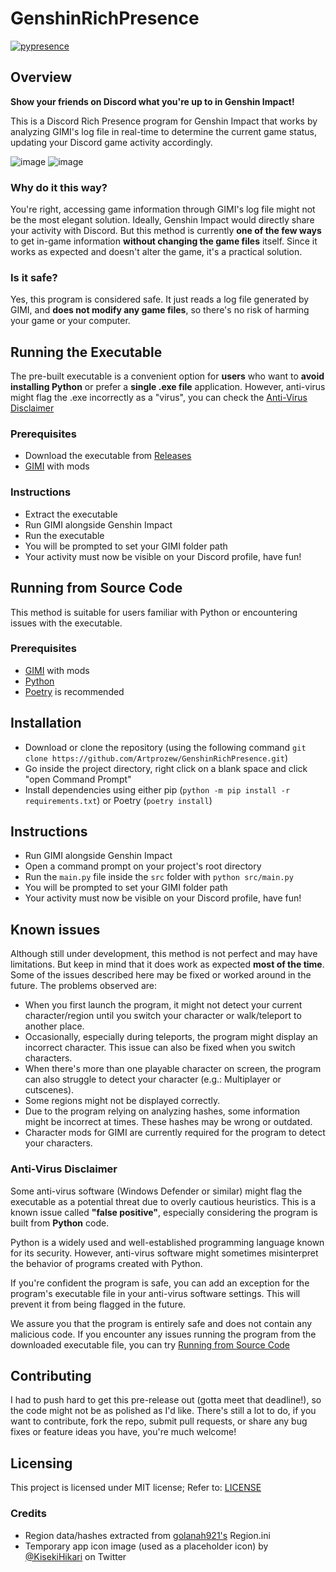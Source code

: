 # GenshinRichPresence

[![pypresence](https://img.shields.io/badge/using-pypresence-00bb88.svg?style=for-the-badge&logo=discord&logoWidth=20)](https://github.com/qwertyquerty/pypresence)

## Overview

**Show your friends on Discord what you're up to in Genshin Impact!**

This is a Discord Rich Presence program for Genshin Impact that works by analyzing GIMI's log file in real-time to determine the current game status, updating your Discord game activity accordingly.

![image][example1]
![image][example2]

### Why do it this way?

You're right, accessing game information through GIMI's log file might not be the most elegant solution. Ideally, Genshin Impact would directly share your activity with Discord.
But this method is currently **one of the few ways** to get in-game information **without changing the game files** itself. Since it works as expected and doesn't alter the game, it's a practical solution.

### Is it safe?

Yes, this program is considered safe. It just reads a log file generated by GIMI, and **does not modify any game files**, so there's no risk of harming your game or your computer.

## Running the Executable

The pre-built executable is a convenient option for **users** who want to **avoid installing Python** or prefer a **single .exe file** application.
However, anti-virus might flag the .exe incorrectly as a "virus", you can check the [Anti-Virus Disclaimer](#anti-virus-disclaimer)

### Prerequisites

- Download the executable from [Releases][releases]
- [GIMI][GIMI] with mods

### Instructions

- Extract the executable
- Run GIMI alongside Genshin Impact
- Run the executable
- You will be prompted to set your GIMI folder path
- Your activity must now be visible on your Discord profile, have fun!

## Running from Source Code

This method is suitable for users familiar with Python or encountering issues with the executable.

### Prerequisites

- [GIMI][GIMI] with mods
- [Python][Python]
- [Poetry][Poetry] is recommended

## Installation

- Download or clone the repository (using the following command `git clone https://github.com/Artprozew/GenshinRichPresence.git`)
- Go inside the project directory, right click on a blank space and click "open Command Prompt"
- Install dependencies using either pip (`python -m pip install -r requirements.txt`) or Poetry (`poetry install`)

## Instructions

- Run GIMI alongside Genshin Impact
- Open a command prompt on your project's root directory
- Run the `main.py` file inside the `src` folder with `python src/main.py`
- You will be prompted to set your GIMI folder path
- Your activity must now be visible on your Discord profile, have fun!

## Known issues

Although still under development, this method is not perfect and may have limitations. But keep in mind that it does work as expected **most of the time**.
Some of the issues described here may be fixed or worked around in the future. The problems observed are:

- When you first launch the program, it might not detect your current character/region until you switch your character or walk/teleport to another place.
- Occasionally, especially during teleports, the program might display an incorrect character. This issue can also be fixed when you switch characters.
- When there's more than one playable character on screen, the program can also struggle to detect your character (e.g.: Multiplayer or cutscenes).
- Some regions might not be displayed correctly.
- Due to the program relying on analyzing hashes, some information might be incorrect at times. These hashes may be wrong or outdated.
- Character mods for GIMI are currently required for the program to detect your characters.

### Anti-Virus Disclaimer

Some anti-virus software (Windows Defender or similar) might flag the executable as a potential threat due to overly cautious heuristics. This is a known issue called **"false positive"**, especially considering the program is built from **Python** code.

Python is a widely used and well-established programming language known for its security. However, anti-virus software might sometimes misinterpret the behavior of programs created with Python.

If you're confident the program is safe, you can add an exception for the program's executable file in your anti-virus software settings. This will prevent it from being flagged in the future.

We assure you that the program is entirely safe and does not contain any malicious code. If you encounter any issues running the program from the downloaded executable file, you can try [Running from Source Code](#running-from-source-code)

## Contributing

I had to push hard to get this pre-release out (gotta meet that deadline!), so the code might not be as polished as I'd like. There's still a lot to do, if you want to contribute, fork the repo, submit pull requests, or share any bug fixes or feature ideas you have, you're much welcome!

## Licensing

This project is licensed under MIT license; Refer to: [LICENSE][LICENSE]

### Credits

- Region data/hashes extracted from [golanah921's][golanah921] Region.ini
- Temporary app icon image (used as a placeholder icon) by [@KisekiHikari][KisekiHikari] on Twitter

[example1]: https://github.com/Artprozew/GenshinRichPresence/assets/33605982/1f428371-d880-4783-802d-93f9526af002
[example2]: https://github.com/Artprozew/GenshinRichPresence/assets/33605982/1a78f6af-5cda-48e2-849a-da2f7b75c113

[releases]: https://github.com/Artprozew/GenshinRichPresence/releases

[GIMI]: https://github.com/SilentNightSound/GI-Model-Importer
[Python]: https://www.python.org/downloads/release/python-3123
[Poetry]: https://python-poetry.org/docs/#installing-with-the-official-installer

[golanah921]: https://gamebanana.com/tools/15459
[KisekiHikari]: https://x.com/KisekiHikari

[LICENSE]: https://github.com/Artprozew/GenshinRichPresence/blob/master/LICENSE
